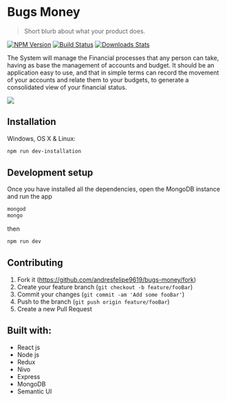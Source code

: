 # Bugs Money

> Short blurb about what your product does.

[![NPM Version][npm-image]][npm-url]
[![Build Status][travis-image]][travis-url]
[![Downloads Stats][npm-downloads]][npm-url]

The System will manage the Financial processes that any person can take, having as base the management of accounts and budget. It should be an application easy to use, and that in simple terms can record the movement of your accounts and relate them to your budgets, to generate a consolidated view of your financial status.

![](header.png)

## Installation

Windows, OS X & Linux:

```sh
npm run dev-installation
```

## Development setup

Once you have installed all the dependencies, open the MongoDB instance and run the app

```sh
mongod
mongo
```

then

```sh
npm run dev
```

## Contributing

1. Fork it (<https://github.com/andresfelipe9619/bugs-money/fork>)
2. Create your feature branch (`git checkout -b feature/fooBar`)
3. Commit your changes (`git commit -am 'Add some fooBar'`)
4. Push to the branch (`git push origin feature/fooBar`)
5. Create a new Pull Request

<!-- Markdown link & img dfn's -->

[npm-image]: https://img.shields.io/npm/v/datadog-metrics.svg?style=flat-square
[npm-url]: https://npmjs.org/package/datadog-metrics
[npm-downloads]: https://img.shields.io/npm/dm/datadog-metrics.svg?style=flat-square
[travis-image]: https://img.shields.io/travis/dbader/node-datadog-metrics/master.svg?style=flat-square
[travis-url]: https://travis-ci.org/dbader/node-datadog-metrics
[wiki]: https://github.com/yourname/yourproject/wiki

## Built with:

- React js
- Node js
- Redux
- Nivo
- Express
- MongoDB
- Semantic UI
